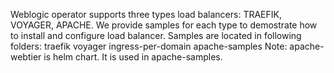 Weblogic operator supports three types load balancers: TRAEFIK, VOYAGER, APACHE. We provide samples for each type to demostrate how to install and configure load balancer. Samples are located in following folders:
traefik
voyager
ingress-per-domain
apache-samples
Note: apache-webtier is helm chart. It is used in apache-samples.
